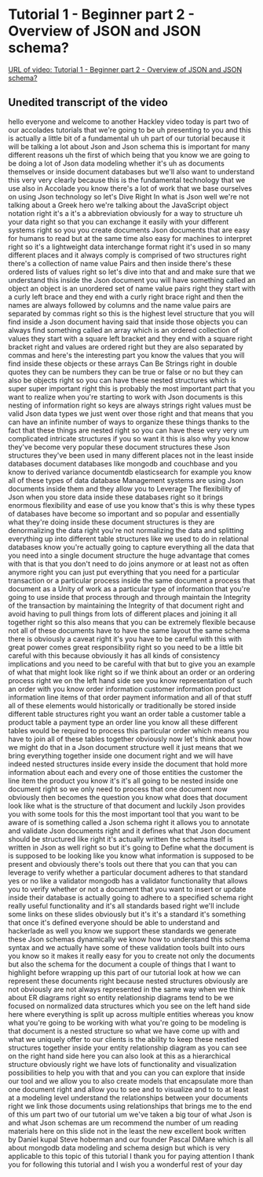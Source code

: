 
# Tutorial 1 - Beginner part 2 - Overview of JSON and JSON schema?

[URL of video: Tutorial 1 - Beginner part 2 - Overview of JSON and JSON schema?](https://community.hackolade.com/slides/slide/part-2-overview-of-json-and-json-schema-4?fullscreen=1)

## Unedited transcript of the video

hello everyone and welcome to another Hackley video today is part two of our accolades tutorials that we're going to be uh presenting to you and this is actually a little bit of a fundamental uh uh part of our tutorial because it will be talking a lot about Json and Json schema this is important for many different reasons uh the first of which being that you know we are going to be doing a lot of Json data modeling whether it's uh as documents themselves or inside document databases but we'll also want to understand this very very clearly because this is the fundamental technology that we use also in Accolade you know there's a lot of work that we base ourselves on using Json technology so let's Dive Right In what is Json well we're not talking about a Greek hero we're talking about the JavaScript object notation right it's a it's a abbreviation obviously for a way to structure uh your data right so that you can exchange it easily with your different systems right so you you create documents Json documents that are easy for humans to read but at the same time also easy for machines to interpret right so it's a lightweight data interchange format right it's used in so many different places and it always comply is comprised of two structures right there's a collection of name value Pairs and then inside there's these ordered lists of values right so let's dive into that and and make sure that we understand this inside the Json document you will have something called an object an object is an unordered set of name value pairs right they start with a curly left brace and they end with a curly right brace right and then the names are always followed by columns and the name value pairs are separated by commas right so this is the highest level structure that you will find inside a Json document having said that inside those objects you can always find something called an array which is an ordered collection of values they start with a square left bracket and they end with a square right bracket right and values are ordered right but they are also separated by commas and here's the interesting part you know the values that you will find inside these objects or these arrays Can Be Strings right in double quotes they can be numbers they can be true or false or no but they can also be objects right so you can have these nested structures which is super super important right this is probably the most important part that you want to realize when you're starting to work with Json documents is this nesting of information right so keys are always strings right values must be valid Json data types we just went over those right and that means that you can have an infinite number of ways to organize these things thanks to the fact that these things are nested right so you can have these very very um complicated intricate structures if you so want it this is also why you know they've become very popular these document structures these Json structures they've been used in many different places not in the least inside databases document databases like mongodb and couchbase and you know to derived variance documentdb elasticsearch for example you know all of these types of data database Management systems are using Json documents inside them and they allow you to Leverage The flexibility of Json when you store data inside these databases right so it brings enormous flexibility and ease of use you know that's this is why these types of databases have become so important and so popular and essentially what they're doing inside these document structures is they are denormalizing the data right you're not normalizing the data and splitting everything up into different table structures like we used to do in relational databases know you're actually going to capture everything all the data that you need into a single document structure the huge advantage that comes with that is that you don't need to do joins anymore or at least not as often anymore right you can just put everything that you need for a particular transaction or a particular process inside the same document a process that document as a Unity of work as a particular type of information that you're going to use inside that process through and through maintain the Integrity of the transaction by maintaining the Integrity of that document right and avoid having to pull things from lots of different places and joining it all together right so this also means that you can be extremely flexible because not all of these documents have to have the same layout the same schema there is obviously a caveat right it's you have to be careful with this with great power comes great responsibility right so you need to be a little bit careful with this because obviously it has all kinds of consistency implications and you need to be careful with that but to give you an example of what that might look like right so if we think about an order or an ordering process right we on the left hand side see you know representation of such an order with you know order information customer information product information line items of that order payment information and all of that stuff all of these elements would historically or traditionally be stored inside different table structures right you want an order table a customer table a product table a payment type an order line you know all these different tables would be required to process this particular order which means you have to join all of these tables together obviously now let's think about how we might do that in a Json document structure well it just means that we bring everything together inside one document right and we will have indeed nested structures inside every inside the document that hold more information about each and every one of those entities the customer the line item the product you know it's it's all going to be nested inside one document right so we only need to process that one document now obviously then becomes the question you know what does that document look like what is the structure of that document and luckily Json provides you with some tools for this the most important tool that you want to be aware of is something called a Json schema right it allows you to annotate and validate Json documents right and it defines what that Json document should be structured like right it's actually written the schema itself is written in Json as well right so but it's going to Define what the document is is supposed to be looking like you know what information is supposed to be present and obviously there's tools out there that you can that you can leverage to verify whether a particular document adheres to that standard yes or no like a validator mongodb has a validator functionality that allows you to verify whether or not a document that you want to insert or update inside their database is actually going to adhere to a specified schema right really useful functionality and it's all standards based right we'll include some links on these slides obviously but it's it's a standard it's something that once it's defined everyone should be able to understand and hackerlade as well you know we support these standards we generate these Json schemas dynamically we know how to understand this schema syntax and we actually have some of these validation tools built into ours you know so it makes it really easy for you to create not only the documents but also the schema for the document a couple of things that I want to highlight before wrapping up this part of our tutorial look at how we can represent these documents right because nested structures obviously are not obviously are not always represented in the same way when we think about ER diagrams right so entity relationship diagrams tend to be we focused on normalized data structures which you see on the left hand side here where everything is split up across multiple entities whereas you know what you're going to be working with what you're going to be modeling is that document is a nested structure so what we have come up with and what we uniquely offer to our clients is the ability to keep these nestled structures together inside your entity relationship diagram as you can see on the right hand side here you can also look at this as a hierarchical structure obviously right we have lots of functionality and visualization possibilities to help you with that and you can you can explore that inside our tool and we allow you to also create models that encapsulate more than one document right and allow you to see and to visualize and to to at least at a modeling level understand the relationships between your documents right we link those documents using relationships that brings me to the end of this um part two of our tutorial um we've taken a big tour of what Json is and what Json schemas are um recommend the number of um reading materials here on this slide not in the least the new excellent book written by Daniel kupal Steve hoberman and our founder Pascal DiMare which is all about mongodb data modeling and schema design but which is very applicable to this topic of this tutorial I thank you for paying attention I thank you for following this tutorial and I wish you a wonderful rest of your day